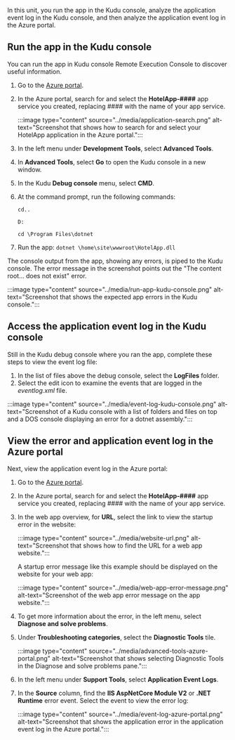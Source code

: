 In this unit, you run the app in the Kudu console, analyze the application event log in the Kudu console, and then analyze the application event log in the Azure portal.

## Run the app in the Kudu console

You can run the app in Kudu console Remote Execution Console to discover useful information.

1. Go to the [Azure portal](https://portal.azure.com/learn.docs.microsoft.com?azure-portal=true).
1. In the Azure portal, search for and select the **HotelApp-####** app service you created, replacing #### with the name of your app service.

   :::image type="content" source="../media/application-search.png" alt-text="Screenshot that shows how to search for and select your HotelApp application in the Azure portal.":::

1. In the left menu under **Development Tools**, select **Advanced Tools**.
1. In **Advanced Tools**, select **Go** to open the Kudu console in a new window.
1. In the Kudu **Debug console** menu, select **CMD**.
1. At the command prompt, run the following commands:

   `cd..`

   `D:`

   `cd \Program Files\dotnet`

1. Run the app: `dotnet \home\site\wwwroot\HotelApp.dll`

The console output from the app, showing any errors, is piped to the Kudu console. The error message in the screenshot points out the "The content root... does not exist" error.

:::image type="content" source="../media/run-app-kudu-console.png" alt-text="Screenshot that shows the expected app errors in the Kudu console.":::

## Access the application event log in the Kudu console

Still in the Kudu debug console where you ran the app, complete these steps to view the event log file:

1. In the list of files above the debug console, select the **LogFiles** folder.
1. Select the edit icon to examine the events that are logged in the *eventlog.xml* file.

:::image type="content" source="../media/event-log-kudu-console.png" alt-text="Screenshot of a Kudu console with a list of folders and files on top and a DOS console displaying an error for a dotnet assembly.":::

## View the error and application event log in the Azure portal

Next, view the application event log in the Azure portal:

1. Go to the [Azure portal](https://portal.azure.com/learn.docs.microsoft.com?azure-portal=true).

1. In the Azure portal, search for and select the **HotelApp-####** app service you created, replacing #### with the name of your app service.

1. In the web app overview, for **URL**, select the link to view the startup error in the website:

   :::image type="content" source="../media/website-url.png" alt-text="Screenshot that shows how to find the URL for a web app website.":::

   A startup error message like this example should be displayed on the website for your web app:

   :::image type="content" source="../media/web-app-error-message.png" alt-text="Screenshot of the web app error message on the app website.":::

1. To get more information about the error, in the left menu, select **Diagnose and solve problems**.

1. Under **Troubleshooting categories**, select the **Diagnostic Tools** tile.

   :::image type="content" source="../media/advanced-tools-azure-portal.png" alt-text="Screenshot that shows selecting Diagnostic Tools in the Diagnose and solve problems pane.":::

1. In the left menu under **Support Tools**, select **Application Event Logs**.

1. In the **Source** column, find the **IIS AspNetCore Module V2** or **.NET Runtime** error event. Select the event to view the error log:

   :::image type="content" source="../media/event-log-azure-portal.png" alt-text="Screenshot that shows the application error in the application event log in the Azure portal.":::
